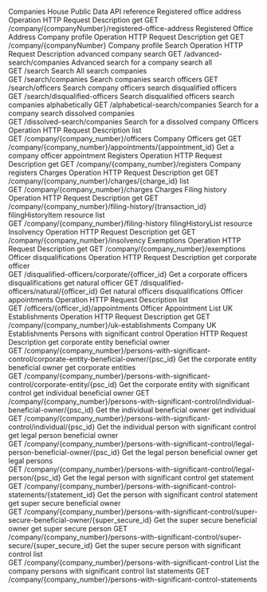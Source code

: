 Companies House Public Data API reference
Registered office address
Operation	HTTP Request	Description
get	
GET /company/{companyNumber}/registered-office-address
Registered Office Address
Company profile
Operation	HTTP Request	Description
get	
GET /company/{companyNumber}
Company profile
Search
Operation	HTTP Request	Description
advanced company search	
GET /advanced-search/companies
Advanced search for a company
search all	
GET /search
Search All
search companies	
GET /search/companies
Search companies
search officers	
GET /search/officers
Search company officers
search disqualified officers	
GET /search/disqualified-officers
Search disqualified officers
search companies alphabetically	
GET /alphabetical-search/companies
Search for a company
search dissolved companies	
GET /dissolved-search/companies
Search for a dissolved company
Officers
Operation	HTTP Request	Description
list	
GET /company/{company_number}/officers
Company Officers
get	
GET /company/{company_number}/appointments/{appointment_id}
Get a company officer appointment
Registers
Operation	HTTP Request	Description
get	
GET /company/{company_number}/registers
Company registers
Charges
Operation	HTTP Request	Description
get	
GET /company/{company_number}/charges/{charge_id}
list	
GET /company/{company_number}/charges
Charges
Filing history
Operation	HTTP Request	Description
get	
GET /company/{company_number}/filing-history/{transaction_id}
filingHistoryItem resource
list	
GET /company/{company_number}/filing-history
filingHistoryList resource
Insolvency
Operation	HTTP Request	Description
get	
GET /company/{company_number}/insolvency
Exemptions
Operation	HTTP Request	Description
get	
GET /company/{company_number}/exemptions
Officer disqualifications
Operation	HTTP Request	Description
get corporate officer	
GET /disqualified-officers/corporate/{officer_id}
Get a corporate officers disqualifications
get natural officer	
GET /disqualified-officers/natural/{officer_id}
Get natural officers disqualifications
Officer appointments
Operation	HTTP Request	Description
list	
GET /officers/{officer_id}/appointments
Officer Appointment List
UK Establishments
Operation	HTTP Request	Description
get	
GET /company/{company_number}/uk-establishments
Company UK Establishments
Persons with significant control
Operation	HTTP Request	Description
get corporate entity beneficial owner	
GET /company/{company_number}/persons-with-significant-control/corporate-entity-beneficial-owner/{psc_id}
Get the corporate entity beneficial owner
get corporate entities	
GET /company/{company_number}/persons-with-significant-control/corporate-entity/{psc_id}
Get the corporate entity with significant control
get individual beneficial owner	
GET /company/{company_number}/persons-with-significant-control/individual-beneficial-owner/{psc_id}
Get the individual beneficial owner
get individual	
GET /company/{company_number}/persons-with-significant-control/individual/{psc_id}
Get the individual person with significant control
get legal person beneficial owner	
GET /company/{company_number}/persons-with-significant-control/legal-person-beneficial-owner/{psc_id}
Get the legal person beneficial owner
get legal persons	
GET /company/{company_number}/persons-with-significant-control/legal-person/{psc_id}
Get the legal person with significant control
get statement	
GET /company/{company_number}/persons-with-significant-control-statements/{statement_id}
Get the person with significant control statement
get super secure beneficial owner	
GET /company/{company_number}/persons-with-significant-control/super-secure-beneficial-owner/{super_secure_id}
Get the super secure beneficial owner
get super secure person	
GET /company/{company_number}/persons-with-significant-control/super-secure/{super_secure_id}
Get the super secure person with significant control
list	
GET /company/{company_number}/persons-with-significant-control
List the company persons with significant control
list statements	
GET /company/{company_number}/persons-with-significant-control-statements